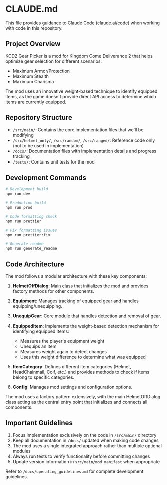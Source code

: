 # CLAUDE.md

This file provides guidance to Claude Code (claude.ai/code) when working with code in this repository.

## Project Overview

KCD2 Gear Picker is a mod for Kingdom Come Deliverance 2 that helps optimize gear selection for different scenarios:
- Maximum Armor/Protection
- Maximum Stealth
- Maximum Charisma

The mod uses an innovative weight-based technique to identify equipped items, as the game doesn't provide direct API access to determine which items are currently equipped.

## Repository Structure

- `/src/main/`: Contains the core implementation files that we'll be modifying
- `/src/helmet_only/`, `/src/random/`, `/src/ranged/`: Reference code only (not to be used in implementation)
- `/docs/`: Documentation files with implementation details and progress tracking
- `/tests/`: Contains unit tests for the mod

## Development Commands

```bash
# Development build
npm run dev

# Production build
npm run prod

# Code formatting check
npm run prettier

# Fix formatting issues
npm run prettier:fix

# Generate readme
npm run generate_readme
```

## Code Architecture

The mod follows a modular architecture with these key components:

1. **HelmetOffDialog**: Main class that initializes the mod and provides factory methods for other components.

2. **Equipment**: Manages tracking of equipped gear and handles equipping/unequipping.

3. **UnequipGear**: Core module that handles detection and removal of gear.

4. **EquippedItem**: Implements the weight-based detection mechanism for identifying equipped items:
   - Measures the player's equipment weight
   - Unequips an item
   - Measures weight again to detect changes
   - Uses this weight difference to determine what was equipped

5. **ItemCategory**: Defines different item categories (Helmet, HeadChainmail, Coif, etc.) and provides methods to check if items belong to specific categories.

6. **Config**: Manages mod settings and configuration options.

The mod uses a factory pattern extensively, with the main HelmetOffDialog class acting as the central entry point that initializes and connects all components.

## Important Guidelines

1. Focus implementation exclusively on the code in `/src/main/` directory
2. Keep all documentation in `/docs/` updated when making code changes
3. The mod uses a single integrated approach rather than multiple optional modules
4. Always run tests to verify functionality before committing changes
5. Update version information in `src/main/mod.manifest` when appropriate

Refer to `/docs/operating_guidelines.md` for complete development guidelines.